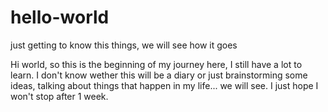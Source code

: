 # hello-world
just getting to know this things, we will see how it goes

Hi world, 
so this is the beginning of my journey here, I still have a lot to learn. 
I don't know wether this will be a diary or just brainstorming some ideas, talking about things that happen in my life... we will see.
I just hope I won't stop after 1 week.
